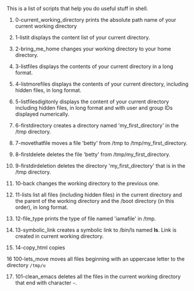 This is a list of scripts that help you do useful stuff in shell.

1. 0-current_working_directory prints the absolute path name of your current working directory

2. 1-listit displays the content list of your current directory.

3. 2-bring_me_home changes your working directory to your home directory.

4. 3-listfiles displays the contents of your current directory in a long format.

5. 4-listmorefiles displays the contents of your current directory, including hidden files, in long format.

6. 5-listfilesdigitonly displays the content of your current directory including hidden files, in long format and with user and group IDs displayed numerically.

7. 6-firstdirectory creates a directory named 'my_first_directory' in the /tmp directory.

8. 7-movethatfile moves a file 'betty' from /tmp to /tmp/my_first_directory.

9. 8-firstdelete deletes the file 'betty' from /tmp/my_first_directory.

10. 9-firstdirdeletion deletes the directory 'my_first_directory' that is in the /tmp directory.

11. 10-back changes the working directory to the previous one.

12. 11-lists list all files (including hidden files) in the current directory and the parent of the working directory and the /boot directory (in this order), in long format.

13. 12-file_type prints the type of file named 'iamafile' in /tmp.

14. 13-symbolic_link creates a symbolic link to /bin/ls named __ls__. Link is created in current working directory.

15. 14-copy_html copies

16 100-lets_move moves all files beginning with an uppercase letter to the directory `/tmp/u`

17. 101-clean_emacs deletes all the files in the current working directory that end with character `~`.
